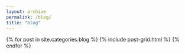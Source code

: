 ```yaml
---
layout: archive
permalink: /blog/
title: "blog"
---
```


<div class="tiles">
{% for post in site.categories.blog %}
	{% include post-grid.html %}
{% endfor %}
</div><!-- /.tiles -->


